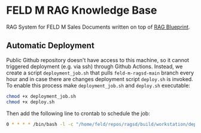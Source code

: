# FELD M RAG Knowledge Base

RAG System for FELD M Sales Documents written on top of [RAG Blueprint](https://github.com/feld-m/rag_blueprint).

## Automatic Deployment

Public Github repository doesn't have access to this machine, so it cannot triggered deployment (e.g. via ssh) through Github Actions. Instead, we create a script `deployment_job.sh` that pulls `feld-m-ragsd-main` branch every hour and in case there are changes deployment script `deploy.sh` is invoked. To enable this process make `deployment_job.sh` and `deploy.sh` executable:

```bash
chmod +x deployment_job.sh
chmod +x deploy.sh
```

Then add the following line to crontab to schedule the job:

```bash
0 * * * * /bin/bash -l -c "/home/feld/repos/ragsd/build/workstation/deployment_job.sh -b feld-m-ragsd-main -d /home/feld/repos/ragsd/ >> /home/feld/repos/ragsd/build/workstation/logs/deployment_job.log 2>&1"
```
